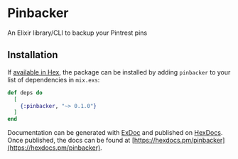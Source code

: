 # Pinbacker

An Elixir library/CLI to backup your Pintrest pins

## Installation

If [available in Hex](https://hex.pm/packages/pinbacker), the package can be installed
by adding `pinbacker` to your list of dependencies in `mix.exs`:

```elixir
def deps do
  [
    {:pinbacker, "~> 0.1.0"}
  ]
end
```

Documentation can be generated with [ExDoc](https://github.com/elixir-lang/ex_doc)
and published on [HexDocs](https://hexdocs.pm). Once published, the docs can
be found at [https://hexdocs.pm/pinbacker](https://hexdocs.pm/pinbacker).

